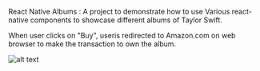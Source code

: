 React Native Albums : A project to demonstrate how to use Various react-native components to showcase 
different albums of Taylor Swift.

When user clicks on "Buy", useris redirected to Amazon.com on web browser to make the transaction to own the album.


![alt text](https://i.imgur.com/ob64ZYn.gifv)

